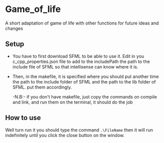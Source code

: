 # Game_of_life
A short adaptation of game of life with other functions for future ideas and changes

## Setup

- You have to first download SFML to be able to use it. Edit in you c_cpp_properties.json file to add to the includePath the path to the include file of SFML so that intellisense can know where it is.
- Then, in the makefile, it is specified where you should put another time the path to the include folder of SFML and the path to the lib folder of SFML. put them accordingly.

  -N.B:- if you don't have makefile, just copy the commands on compile and link, and run them on the terminal, it should do the job

 ## How to use
 Well turn run it you should type the command ``` .\FileName ``` then it will run indefinitely until you click the close button on the window.
